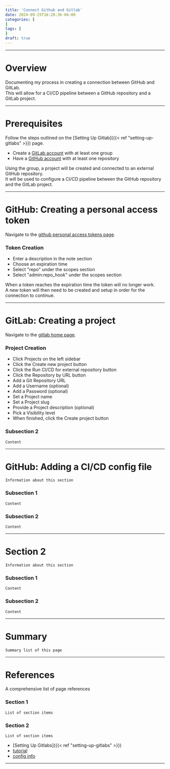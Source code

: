 ```yaml
---
title: 'Connect Github and Gitlab'
date: 2024-09-25T16:20:36-04:00
categories: [
]
tags: [
]
draft: true
---
```


---

# Overview
Documenting my process in creating a connection between GitHub and GitLab.\
This will allow for a CI/CD pipeline between a GitHub repository and a GitLab project.

---

# Prerequisites
Follow the steps outlined on the [Setting Up Gitlab]({{< ref "setting-up-gitlabs" >}}) page.

- Create a [GitLab account](https://gitlab.com/) with at least one group
- Have a [GitHub account](https://github.com/) with at least one repository

Using the group, a project will be created and connected to an external GitHub repository.\
It will be used to configure a CI/CD pipeline between the GitHub repository and the GitLab project.

---

# GitHub: Creating a personal access token
Navigate to the [github personal access tokens page](https://github.com/settings/tokens/new).

### Token Creation
- Enter a description in the note section
- Choose an expiration time
- Select "repo" under the scopes section
- Select "admin:repo_hook" under the scopes section

When a token reaches the expiration time the token will no longer work.\
A new token will then need to be created and setup in order for the connection to continue.

---

# GitLab: Creating a project
Navigate to the [gitlab home page](https://gitlab.com/).

### Project Creation
- Click <span class="direction-color">Projects</span> on the left sidebar
- Click the <span class="direction-color">Create new project</span> button
- Click the <span class="direction-color">Run CI/CD for external repository</span> button
- Click the <span class="direction-color">Repository by URL</span> button
- Add a Git Repository URL
- Add a Username (optional)
- Add a Password (optional)
- Set a Project name
- Set a Project slug
- Provide a Project description (optional)
- Pick a Visibility level
- When finished, click the <span class="direction-color">Create project</span> button

### Subsection 2
`Content`

---

# GitHub: Adding a CI/CD config file
`Information about this section`

### Subsection 1
`Content`

### Subsection 2
`Content`

---

# Section 2
`Information about this section`

### Subsection 1
`Content`

### Subsection 2
`Content`

---

# Summary
`Summary list of this page`

---

# References
A comprehensive list of page references

### Section 1
`List of section items`

### Section 2
`List of section items`

- [Setting Up Gitlabs]({{< ref "setting-up-gitlabs" >}})
- [tutorial](https://docs.gitlab.com/ee/ci/ci_cd_for_external_repos/github_integration.html)
- [config info](https://docs.gitlab.com/ee/ci/quick_start/index.html)

---
